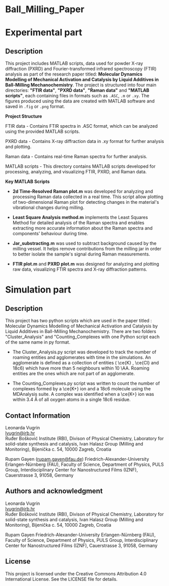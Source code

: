 # Ball_Milling_Paper
# Experimental part

## Description
This project includes MATLAB scripts, data used for powder X-ray diffraction (PXRD) and Fourier-transformed infrared spectroscopy (FTIR) analysis as part of the research paper titled: **Molecular Dynamics Modelling of Mechanical Activation and Catalysis by Liquid Additives in Ball-Milling Mechanochemistry**. The project is structured into four main directories: **"FTIR data"**, **"PXRD data"**, **"Raman data"** and **"MATLAB scripts"**, each containing files in formats such as `.ASC`, `.m` or `.xy`. The figures produced using the data are created with MATLAB software and saved in `.fig` or `.png` format.

**Project Structure**  

FTIR data - Contains FTIR spectra in .ASC format, which can be analyzed using the provided MATLAB scripts.  

PXRD data - Contains X-ray diffraction data in .xy format for further analysis and plotting.  

Raman data - Contains real-time Raman spectra for further analysis.  

MATLAB scripts - This directory contains MATLAB scripts developed for processing, analyzing, and visualizing FTIR, PXRD, and Raman data.  

**Key MATLAB Scripts**

- **2d Time-Resolved Raman plot.m** was developed for analyzing and processing Raman data collected in a real time. This script allow plotting of two-dimensional Raman plot for detecting changes in the material's vibrational changes during milling.

- **Least Square Analysis method.m** implements the Least Squares Method for detailed analysis of the Raman spectra and enables extracting more accurate information about the Raman spectra and components' behaviour during time.

- **Jar_substracting.m** was used to subtract background caused by the milling vessel. It helps remove contributions from the milling jar in order to better isolate the sample's signal during Raman measurements. 

- **FTIR plot.m** and **PXRD plot.m** was designed for analyzing and plotting raw data, visualizing FTIR spectra and X-ray diffraction patterns.


# Simulation part

## Description
This project has two python scripts which are used in the paper titled : Molecular Dynamics Modelling of Mechanical Activation and Catalysis by Liquid Additives in Ball-Milling Mechanochemistry. There are two folders "Cluster_Analysis" and "Counting_Complexes with one Python script each of the same name in py format.


- The Cluster_Analysis.py script was developed to track the number of roaming entities and agglomerates with time in the simulations. An agglomerate is defined as a collection of entities ( \ce{K} , \ce{Cl} and 18c6) which have more than 5 neighbours within 10 \AA. Roaming entities are the ones which are not part of an agglomerate.


- The Counting_Complexes.py script was written to count the number of complexes formed by a \ce{K+} ion and a 18c6 molecule using the MDAnalysis suite. A complex was identified when a \ce{K+} ion was within 3.4 Å of all oxygen atoms in a single 18c6 residue.

## Contact Information
Leonarda Vugrin  
lvugrin@irb.hr    
Ruđer Bošković Institute (RBI), Divison of Physical Chemistry, Laboratory for solid-state synthesis and catalysis, Ivan Halasz Group (Milling and Monitoring), Bijenička c. 54, 10000 Zagreb, Croatia      

Rupam Gayen (rupam.gayen@fau.de)
Friedrich-Alexander-University Erlangen-Nürnberg (FAU), Faculty of Science, Department of Physics, PULS Group, Interdisciplinary Center for Nanostructured Films (IZNF), Cauerstrasse 3, 91058, Germany

## Authors and acknowledgment
Leonarda Vugrin  
lvugrin@irb.hr   
Ruđer Bošković Institute (RBI), Divison of Physical Chemistry, Laboratory for solid-state synthesis and catalysis, Ivan Halasz Group (Milling and Monitoring), Bijenička c. 54, 10000 Zagreb, Croatia  

Rupam Gayen
Friedrich-Alexander-University Erlangen-Nürnberg (FAU), Faculty of Science, Department of Physics, PULS Group, Interdisciplinary   Center for Nanostructured Films (IZNF), Cauerstrasse 3, 91058, Germany  

## License
This project is licensed under the Creative Commons Attribution 4.0 International License. See the LICENSE file for details.
